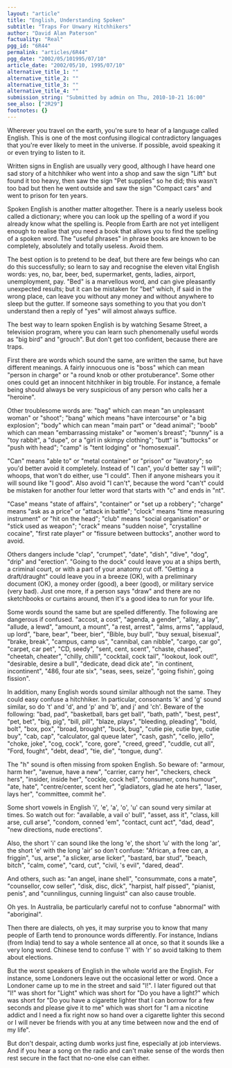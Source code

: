 ```yaml
---
layout: "article"
title: "English, Understanding Spoken"
subtitle: "Traps For Unwary Hitchhikers"
author: "David Alan Paterson"
factuality: "Real"
pgg_id: "6R44"
permalink: "articles/6R44"
pgg_date: "2002/05/101995/07/10"
article_date: "2002/05/10, 1995/07/10"
alternative_title_1: ""
alternative_title_2: ""
alternative_title_3: ""
alternative_title_4: ""
submission_string: "Submitted by admin on Thu, 2010-10-21 16:00"
see_also: ["2R29"]
footnotes: {}
---
```

<div>
<p>Wherever you travel on the earth, you're sure to hear of a language called English. This is one of the most confusing illogical contradictory languages that you're ever likely to meet in the universe. If possible, avoid speaking it or even trying to listen to it.</p>
<p>Written signs in English are usually very good, although I have heard one sad story of a hitchhiker who went into a shop and saw the sign "Lift" but found it too heavy, then saw the sign "Pet supplies" so he did; this wasn't too bad but then he went outside and saw the sign "Compact cars" and went to prison for ten years.</p>
<p>Spoken English is another matter altogether. There is a nearly useless book called a dictionary; where you can look up the spelling of a word if you already know what the spelling is. People from Earth are not yet intelligent enough to realise that you need a book that allows you to find the spelling of a spoken word. The "useful phrases" in phrase books are known to be completely, absolutely and totally useless. Avoid them.</p>
<p>The best option is to pretend to be deaf, but there are few beings who can do this successfully; so learn to say and recognise the eleven vital English words: yes, no, bar, beer, bed, supermarket, gents, ladies, airport, unemployment, pay. "Bed" is a marvellous word, and can give pleasantly unexpected results; but it can be mistaken for "bet" which, if said in the wrong place, can leave you without any money and without anywhere to sleep but the gutter. If someone says something to you that you don't understand then a reply of "yes" will almost always suffice.</p>
<p>The best way to learn spoken English is by watching Sesame Street, a television program, where you can learn such phenomenally useful words as "big bird" and "grouch". But don't get too confident, because there are traps.</p>
<p>First there are words which sound the same, are written the same, but have different meanings. A fairly innocuous one is "boss" which can mean "person in charge" or "a round knob or other protuberance". Some other ones could get an innocent hitchhiker in big trouble. For instance, a female being should always be very suspicious of any person who calls her a "heroine".</p>
<p>Other troublesome words are: "bag" which can mean "an unpleasant woman" or "shoot"; "bang" which means "have intercourse" or "a big explosion"; "body" which can mean "main part" or "dead animal"; "boob" which can mean "embarrassing mistake" or "women's breast"; "bunny" is a "toy rabbit", a "dupe", or a "girl in skimpy clothing"; "butt" is "buttocks" or "push with head"; "camp" is "tent lodging" or "homosexual".</p>
<p>"Can" means "able to" or "metal container" or "prison" or "lavatory"; so you'd better avoid it completely. Instead of "I can", you'd better say "I will"; whoops, that won't do either, use "I could". Then if anyone mishears you it will sound like "I good". Also avoid "I can't", because the word "can't" could be mistaken for another four letter word that starts with "c" and ends in "nt".</p>
<p>"Case" means "state of affairs", "container" or "set up a robbery"; "charge" means "ask as a price" or "attack in battle"; "clock" means "time measuring instrument" or "hit on the head"; "club" means "social organisation" or "stick used as weapon"; "crack" means "sudden noise", "crystalline cocaine", "first rate player" or "fissure between buttocks", another word to avoid.</p>
<p>Others dangers include "clap", "crumpet", "date", "dish", "dive", "dog", "drip" and "erection". "Going to the dock" could leave you at a ships berth, a criminal court, or with a part of your anatomy cut off. "Getting a draft/draught" could leave you in a breeze (OK), with a preliminary document (OK), a money order (good), a beer (good), or military service (very bad). Just one more, if a person says "draw" and there are no sketchbooks or curtains around, then it's a good idea to run for your life.</p>
<p>Some words sound the same but are spelled differently. The following are dangerous if confused. "accost, a cost", "agenda, a gender", "allay, a lay", "allude, a lewd", "amount, a mount", "a rest, arrest", "alms, arms", "applaud, up lord", "bare, bear", "beer, bier", "Bible, buy bull", "buy sexual, bisexual", "brake, break", "campus, camp us", "cannibal, can nibble", "cargo, car go", "carpet, car pet", "CD, seedy", "sent, cent, scent", "chaste, chased", "cheetah, cheater", "chilly, chilli", "cocktail, cock tail", "lookout, look out!", "desirable, desire a bull", "dedicate, dead dick ate", "in continent, incontinent", "486, four ate six", "seas, sees, seize", "going fishin', going fission".</p>
<p>In addition, many English words sound similar although not the same. They could easy confuse a hitchhiker. In particular, consonants 'k' and 'g' sound similar, so do 't' and 'd', and 'p' and 'b', and j' and 'ch'. Beware of the following: "bad, pad", "basketball, bars get ball", "bath, path", "best, pest", "pet, bet", "big, pig", "bill, pill", "blaze, plays", "bleeding, pleading", "bold, bolt", "box, pox", "broad, brought", "buck, bug", "cutie pie, cutie bye, cutie buy", "cab, cap", "calculator, gal queue later", "cash, gash", "cello, jello", "choke, joke", "cog, cock", "core, gore", "creed, greed", "cuddle, cut all", "Ford, fought", "debt, dead", "tie, die", "tongue, dung".</p>
<p>The "h" sound is often missing from spoken English. So beware of: "armour, harm her", "avenue, have a new", "carrier, carry her", "checkers, check hers", "insider, inside her", "cockle, cock hell", "consumer, cons humour", "ate, hate", "centre/center, scent her", "gladiators, glad he ate hers", "laser, lays her", "committee, commit he".</p>
<p>Some short vowels in English 'i', 'e', 'a', 'o', 'u' can sound very similar at times. So watch out for: "available, a vail o' bull", "asset, ass it", "class, kill arse, cull arse", "condom, conned 'em", "contact, cunt act", "dad, dead", "new directions, nude erections".</p>
<p>Also, the short 'i' can sound like the long 'e', the short 'u' with the long 'ar', the short 'e' with the long 'air' so don't confuse: "African, a free can, a friggin", "us, arse", "a slicker, arse licker", "bastard, bar stud", "beach, bitch", "calm, come", "card, cut", "civil, 's evil", "dared, dead".</p>
<p>And others, such as: "an angel, inane shell", "consummate, cons a mate", "counsellor, cow seller", "disk, disc, dick", "harpist, half pissed", "pianist, penis", and "cunnilingus, cunning linguist" can also cause trouble.</p>
<p>Oh yes. In Australia, be particularly careful not to confuse "abnormal" with "aboriginal".</p>
<p>Then there are dialects, oh yes, it may surprise you to know that many people of Earth tend to pronounce words differently. For instance, Indians (from India) tend to say a whole sentence all at once, so that it sounds like a very long word. Chinese tend to confuse 'l' with 'r' so avoid talking to them about elections.</p>
<p>But the worst speakers of English in the whole world are the English. For instance, some Londoners leave out the occasional letter or word. Once a Londoner came up to me in the street and said "I!". I later figured out that "I!" was short for "Light" which was short for "Do you have a light?" which was short for "Do you have a cigarette lighter that I can borrow for a few seconds and please give it to me" which was short for "I am a nicotine addict and I need a fix right now so hand over a cigarette lighter this second or I will never be friends with you at any time between now and the end of my life".</p>
<p>But don't despair, acting dumb works just fine, especially at job interviews. And if you hear a song on the radio and can't make sense of the words then rest secure in the fact that no-one else can either.</p>
</div>
